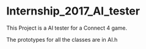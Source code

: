 # Internship_2017_AI_tester

This Project is a AI tester for a Connect 4 game.

The prototypes for all the classes are in AI.h

